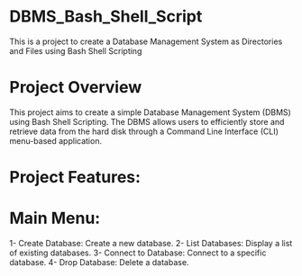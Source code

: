 # DBMS_Bash_Shell_Script

This is a project to create a Database Management System as Directories and Files using Bash Shell Scripting

# Project Overview

This project aims to create a simple Database Management System (DBMS) using Bash Shell Scripting. The DBMS allows users
to efficiently store and retrieve data from the hard disk through a Command Line Interface (CLI) menu-based application.

# Project Features:

# Main Menu:

1- Create Database: Create a new database.
2- List Databases: Display a list of existing databases.
3- Connect to Database: Connect to a specific database.
4- Drop Database: Delete a database.

